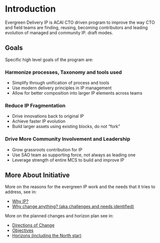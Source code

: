# Introduction

Evergreen Delivery IP is ACAI CTO driven program to improve the way CTO and field teams are finding, reusing, becoming contributors and leading evolution of managed and community IP.
draft modes.
## Goals

Specific high level goals of the program are:

### Harmonize processes, Taxonomy and tools used

- Simplify through unification of process and tools
- Use modern delivery principles in IP management
- Allow for better composition into larger IP elements across teams

### Reduce IP Fragmentation

- Drive innovations back to original IP
- Achieve faster IP evolution
- Build larger assets using existing blocks, do not “fork”

### Drive More Community Involvement and Leadership

- Grow grassroots contribution for IP
- Use SAO team as supporting force,  not always as leading one
- Leverage strength of entire MCS to build and improve IP

## More About Initiative

More on the reasons for the evergreen IP work and the needs that it tries to address, see in:

- [Why IP?](why-ip.md)
- [Why change anything? (aka challenges and needs identified)](why-change-anything.md)

More on the planned changes and horizon plan see in:

- [Directions of Change](directions-of-change.md)
- [Objectives](objectives.md)
- [Horizons (including the North star)](horizons.md)
